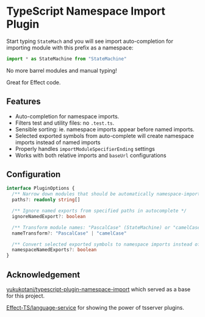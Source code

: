 # TypeScript Namespace Import Plugin

Start typing `StateMach` and you will see import auto-completion for importing module with this prefix as a namespace:

```ts
import * as StateMachine from "StateMachine"
```

No more barrel modules and manual typing!

Great for Effect code.

## Features

- Auto-completion for namespace imports.
- Filters test and utility files: no `.test.ts`.
- Sensible sorting: ie. namespace imports appear before named imports.
- Selected exported symbols from auto-complete will create namespace imports instead of named imports
- Properly handles `importModuleSpecifierEnding` settings
- Works with both relative imports and `baseUrl` configurations

## Configuration

```typescript
interface PluginOptions {
  /** Narrow down modules that should be automatically namespace-imported */
  paths?: readonly string[]

  /** Ignore named exports from specified paths in autocomplete */
  ignoreNamedExport?: boolean

  /** Transform module names: "PascalCase" (StateMachine) or "camelCase" (stateMachine) */
  nameTransform?: "PascalCase" | "camelCase"

  /** Convert selected exported symbols to namespace imports instead of named imports */
  namespaceNamedExports?: boolean
}
```

## Acknowledgement

[yukukotani/typescript-plugin-namespace-import](https://github.com/yukukotani/typescript-plugin-namespace-import) which served as a base for this project.

[Effect-TS/language-service](https://github.com/Effect-TS/language-service) for showing the power of tsserver plugins.
